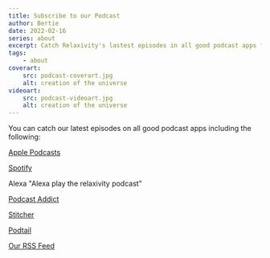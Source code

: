 ```yaml
---
title: Subscribe to our Podcast
author: Bertie
date: 2022-02-16
series: about
excerpt: Catch Relaxivity's lastest episodes in all good podcast apps for free
tags: 
    - about
coverart:
    src: podcast-coverart.jpg
    alt: creation of the universe
videoart: 
    src: podcast-videoart.jpg
    alt: creation of the universe
---
```


You can catch our latest episodes on all good podcast apps including the following:

[Apple Podcasts](https://podcasts.apple.com/gb/podcast/relaxivity/id1587506734)

[Spotify](https://open.spotify.com/show/2OZvhma9tbxNh9a6zXVT7W?si=c57d6a9651fa4775)

Alexa "Alexa play the relaxivity podcast"

[Podcast Addict](https://podcastaddict.com/podcast/3644581)

[Stitcher](https://www.stitcher.com/show/relaxivity)

[Podtail](https://podtail.com/en/podcast/relaxivity/)

[Our RSS Feed](https://relaxivity.app/posts/podfeed.rss)

